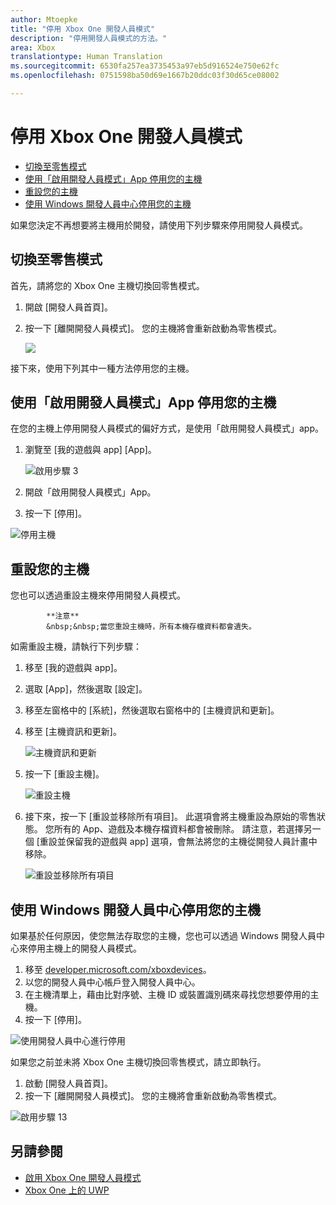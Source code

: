 ```yaml
---
author: Mtoepke
title: "停用 Xbox One 開發人員模式"
description: "停用開發人員模式的方法。"
area: Xbox
translationtype: Human Translation
ms.sourcegitcommit: 6530fa257ea3735453a97eb5d916524e750e62fc
ms.openlocfilehash: 0751598ba50d69e1667b20ddc03f30d65ce08002

---
```


# 停用 Xbox One 開發人員模式

* [切換至零售模式](#switch-to-retail-mode)
* [使用「啟用開發人員模式」App 停用您的主機](#deactivate-your-console-using-the-dev-mode-activation-app)  
* [重設您的主機](#reset-your-console)
* [使用 Windows 開發人員中心停用您的主機](#deactivate-your-console-using-windows-dev-center)

如果您決定不再想要將主機用於開發，請使用下列步驟來停用開發人員模式。

## 切換至零售模式
首先，請將您的 Xbox One 主機切換回零售模式。

1. 開啟 \[開發人員首頁\]。
2. 按一下 \[離開開發人員模式\]。  您的主機將會重新啟動為零售模式。  

   ![](images/deactivation-leave-dev-mode.png)

接下來，使用下列其中一種方法停用您的主機。

## 使用「啟用開發人員模式」App 停用您的主機

在您的主機上停用開發人員模式的偏好方式，是使用「啟用開發人員模式」app。 

1. 瀏覽至 \[我的遊戲與 app\] \[App\]。
  
   ![啟用步驟 3](images/activation-step-3.png)    
   
2.  開啟「啟用開發人員模式」App。    
3.  按一下 \[停用\]。
  
![停用主機](images/deactivation-app.png)

## 重設您的主機

您也可以透過重設主機來停用開發人員模式。  

> 
            **注意**
            &nbsp;&nbsp;當您重設主機時，所有本機存檔資料都會遺失。

如需重設主機，請執行下列步驟：

1.  移至 \[我的遊戲與 app\]。  
2.  選取 \[App\]，然後選取 \[設定\]。  
3.  移至左窗格中的 \[系統\]，然後選取右窗格中的 \[主機資訊和更新\]。  
4.  移至 \[主機資訊和更新\]。  
   
    ![主機資訊和更新](images/deactivation-console-info-updates.png)  
    
5.  按一下 \[重設主機\]。
    
    ![重設主機](images/deactivation-reset-console.png)
    
6.  接下來，按一下 \[重設並移除所有項目\]。 此選項會將主機重設為原始的零售狀態。  您所有的 App、遊戲及本機存檔資料都會被刪除。 請注意，若選擇另一個 \[重設並保留我的遊戲與 app\] 選項，會無法將您的主機從開發人員計畫中移除。  
   
    ![重設並移除所有項目](images/deactivation-reset-remove.png)

## 使用 Windows 開發人員中心停用您的主機

如果基於任何原因，使您無法存取您的主機，您也可以透過 Windows 開發人員中心來停用主機上的開發人員模式。

1. 移至 [developer.microsoft.com/xboxdevices](https://developer.microsoft.com/xboxdevices)。    
2. 以您的開發人員中心帳戶登入開發人員中心。    
3. 在主機清單上，藉由比對序號、主機 ID 或裝置識別碼來尋找您想要停用的主機。  
4. 按一下 \[停用\]。  
  
![使用開發人員中心進行停用](images/deactivation-devcenter.png)

如果您之前並未將 Xbox One 主機切換回零售模式，請立即執行。

1. 啟動 \[開發人員首頁\]。
2. 按一下 \[離開開發人員模式\]。  您的主機將會重新啟動為零售模式。

![啟用步驟 13](images/deactivation-leave-dev-mode.png)

## 另請參閱
- [啟用 Xbox One 開發人員模式](devkit-activation.md)
- [Xbox One 上的 UWP](index.md)



<!--HONumber=Jun16_HO4-->


